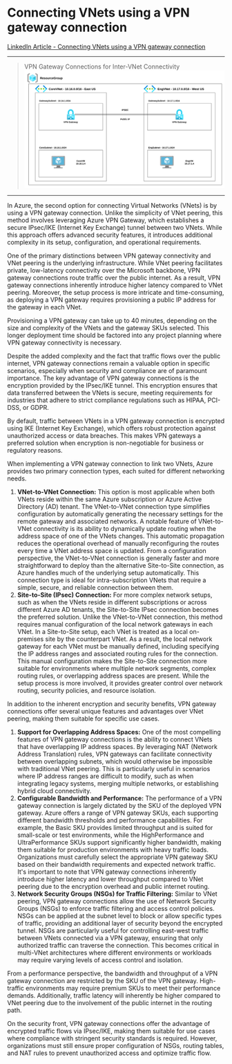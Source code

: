 # Connecting VNets using a VPN gateway connection

[LinkedIn Article - Connecting VNets using a VPN gateway connection](https://www.linkedin.com/pulse/connecting-vnets-using-vpn-gateway-connection-nauman-munir-k3omf/?trackingId=5688fj4mR3yFjhIbZp6qlw%3D%3D)

---

> VPN Gateway Connections for Inter-VNet Connectivity
![VPN Gateway Connections for Inter-VNet Connectivity](../../architecture-diagrams/azure/VPN%20Gateway%20Connections%20for%20Inter-VNet%20Connectivity.png)

---

In Azure, the second option for connecting Virtual Networks (VNets) is by using a VPN gateway connection. Unlike the simplicity of VNet peering, this method involves leveraging Azure VPN Gateway, which establishes a secure IPsec/IKE (Internet Key Exchange) tunnel between two VNets. While this approach offers advanced security features, it introduces additional complexity in its setup, configuration, and operational requirements.

One of the primary distinctions between VPN gateway connectivity and VNet peering is the underlying infrastructure. While VNet peering facilitates private, low-latency connectivity over the Microsoft backbone, VPN gateway connections route traffic over the public internet. As a result, VPN gateway connections inherently introduce higher latency compared to VNet peering. Moreover, the setup process is more intricate and time-consuming, as deploying a VPN gateway requires provisioning a public IP address for the gateway in each VNet.

Provisioning a VPN gateway can take up to 40 minutes, depending on the size and complexity of the VNets and the gateway SKUs selected. This longer deployment time should be factored into any project planning where VPN gateway connectivity is necessary.

Despite the added complexity and the fact that traffic flows over the public internet, VPN gateway connections remain a valuable option in specific scenarios, especially when security and compliance are of paramount importance. The key advantage of VPN gateway connections is the encryption provided by the IPsec/IKE tunnel. This encryption ensures that data transferred between the VNets is secure, meeting requirements for industries that adhere to strict compliance regulations such as HIPAA, PCI-DSS, or GDPR.

By default, traffic between VNets in a VPN gateway connection is encrypted using IKE (Internet Key Exchange), which offers robust protection against unauthorized access or data breaches. This makes VPN gateways a preferred solution when encryption is non-negotiable for business or regulatory reasons.

When implementing a VPN gateway connection to link two VNets, Azure provides two primary connection types, each suited for different networking needs.

1. **VNet-to-VNet Connection:** This option is most applicable when both VNets reside within the same Azure subscription or Azure Active Directory (AD) tenant. The VNet-to-VNet connection type simplifies configuration by automatically generating the necessary settings for the remote gateway and associated networks. A notable feature of VNet-to-VNet connectivity is its ability to dynamically update routing when the address space of one of the VNets changes. This automatic propagation reduces the operational overhead of manually reconfiguring the routes every time a VNet address space is updated. From a configuration perspective, the VNet-to-VNet connection is generally faster and more straightforward to deploy than the alternative Site-to-Site connection, as Azure handles much of the underlying setup automatically. This connection type is ideal for intra-subscription VNets that require a simple, secure, and reliable connection between them.
2. **Site-to-Site (IPsec) Connection:** For more complex network setups, such as when the VNets reside in different subscriptions or across different Azure AD tenants, the Site-to-Site IPsec connection becomes the preferred solution. Unlike the VNet-to-VNet connection, this method requires manual configuration of the local network gateways in each VNet. In a Site-to-Site setup, each VNet is treated as a local on-premises site by the counterpart VNet. As a result, the local network gateway for each VNet must be manually defined, including specifying the IP address ranges and associated routing rules for the connection. This manual configuration makes the Site-to-Site connection more suitable for environments where multiple network segments, complex routing rules, or overlapping address spaces are present. While the setup process is more involved, it provides greater control over network routing, security policies, and resource isolation.

In addition to the inherent encryption and security benefits, VPN gateway connections offer several unique features and advantages over VNet peering, making them suitable for specific use cases.

1. **Support for Overlapping Address Spaces:** One of the most compelling features of VPN gateway connections is the ability to connect VNets that have overlapping IP address spaces. By leveraging NAT (Network Address Translation) rules, VPN gateways can facilitate connectivity between overlapping subnets, which would otherwise be impossible with traditional VNet peering. This is particularly useful in scenarios where IP address ranges are difficult to modify, such as when integrating legacy systems, merging multiple networks, or establishing hybrid cloud connectivity.
2. **Configurable Bandwidth and Performance:** The performance of a VPN gateway connection is largely dictated by the SKU of the deployed VPN gateway. Azure offers a range of VPN gateway SKUs, each supporting different bandwidth thresholds and performance capabilities. For example, the Basic SKU provides limited throughput and is suited for small-scale or test environments, while the HighPerformance and UltraPerformance SKUs support significantly higher bandwidth, making them suitable for production environments with heavy traffic loads. Organizations must carefully select the appropriate VPN gateway SKU based on their bandwidth requirements and expected network traffic. It's important to note that VPN gateway connections inherently introduce higher latency and lower throughput compared to VNet peering due to the encryption overhead and public internet routing.
3. **Network Security Groups (NSGs) for Traffic Filtering:** Similar to VNet peering, VPN gateway connections allow the use of Network Security Groups (NSGs) to enforce traffic filtering and access control policies. NSGs can be applied at the subnet level to block or allow specific types of traffic, providing an additional layer of security beyond the encrypted tunnel. NSGs are particularly useful for controlling east-west traffic between VNets connected via a VPN gateway, ensuring that only authorized traffic can traverse the connection. This becomes critical in multi-VNet architectures where different environments or workloads may require varying levels of access control and isolation.

From a performance perspective, the bandwidth and throughput of a VPN gateway connection are restricted by the SKU of the VPN gateway. High-traffic environments may require premium SKUs to meet their performance demands. Additionally, traffic latency will inherently be higher compared to VNet peering due to the involvement of the public internet in the routing path.

On the security front, VPN gateway connections offer the advantage of encrypted traffic flows via IPsec/IKE, making them suitable for use cases where compliance with stringent security standards is required. However, organizations must still ensure proper configuration of NSGs, routing tables, and NAT rules to prevent unauthorized access and optimize traffic flow.
